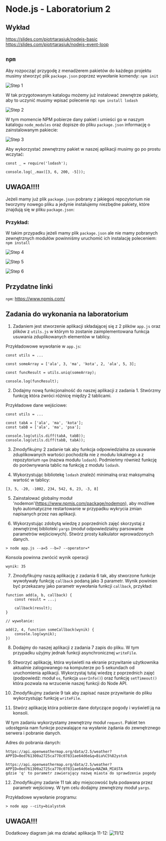 # Node.js - Laboratorium 2

## Wykład

https://slides.com/piotrtarasiuk/nodejs-basic
https://slides.com/piotrtarasiuk/nodejs-event-loop


## `npm`

Aby rozpocząć przygodę z menadżerem pakietów do każdego projektu musimy stworzyć plik `package.json` poprzez wywołanie komendy: `npm init`

![Step 1](./assets/1.png)

W tak przygotowanym katalogu możemy już instalować zewnętrze pakiety, aby to uczynić musimy wpisać polecenie np: `npm install lodash`

![Step 2](./assets/2.png)

W tym momencie NPM pobierze dany pakiet i umieści go w naszym katalogu `node_modules` oraz dopisze do pliku `package.json` informację o zainstalowanym pakiecie:

![Step 3](./assets/3.png)

Aby wykorzystać zewnętrzny pakiet w naszej aplikacji musimy go po prostu wczytać:
```
const _ = require('lodash');

console.log(_.max([3, 6, 200, -5]));

```

## UWAGA!!!!

Jeżeli mamy już plik `package.json` pobrany z jakiegoś repozytorium nie tworzymy nowego pliku a jedynie instalujemy niezbędne pakiety, które znajdują się w pliku `package.json`:

### Przykład:

W takim przypadku jeżeli mamy plik `package.json` ale nie mamy pobranych zewnętrznych modułów powinniśmy uruchomić ich instalację poleceniem: `npm install`

![Step 4](./assets/4.png)

![Step 5](./assets/5.png)

![Step 6](./assets/3.png)


## Przydatne linki

`npm`: https://www.npmjs.com/


## Zadania do wykonania na laboratorium

1. Zadaniem jest stworzenie aplikacji składającej się z 2 plików `app.js` oraz plików z `utils.js` w którym to zostanie zaimplementowana funkcja usuwania zduplikowanych elementów w tablicy.

Przykładowowe wywołanie w `app.js`:
```
const utils = ...

const someArray = ['ala', 3, 'ma', 'kota', 2, 'ala', 5, 3];

const funcResult = utils.uniq(someArray);

console.log(funcResult);

```

2. Dodajmy nową funkcjonalność do naszej aplikacji z zadania 1. Stwórzmy funkcję która zwróci różnicę między 2 tablicami.

Przykładowe dane wejściowe:
```
const utils = ...

const tabA = ['ala', 'ma', 'kota'];
const tabB = ['ala', 'ma', 'psa'];

console.log(utils.diff(tabA, tabB));
console.log(utils.diff(tabB, tabA));

```


3. Zmodyfikujmy 2 zadanie tak aby funkcja odpowiedzialna za usuwanie zduplikowanych wartości pochodziła nie z modułu lokalnego a z repozytorium `npm` (nazwa modułu `lodash`). Podmieńmy również funkcję do porównywania tablic na funkcję z modułu `lodash`.

4. Wykorzystując bibliotekę `lodash` znaleźć minimalną oraz maksymalną wartość w tablicy:

```
[3, 5, -20, -1002, 234, 542, 6, 23, -3, 8]
```

5. Zainstalować globalny moduł 'nodemon'(https://www.npmjs.com/package/nodemon), aby możliwe było automatyczne restartowanie w przypadku wykrycia zmian napisanych przez nas aplikacji.

6. Wykorzystując zdobytą wiedzę z poprzednich zajęć skorzystaj z zewnętrznej biblioteki `yargs` (moduł odpowiedzialny parsowanie parametrów wejściowych). Stwórz prosty kalkulator wprowadzonych danych.

```
> node app.js --a=5 --b=7 --operator=*
```

Konsola powinna zwrócić wynik operacji

```
wynik: 35
```

7. Zmodyfikujmy naszą aplikację z zadania 6 tak, aby stworzone funkcje wywoływały funkcję `callback` podaną jako 3 parametr. Wynik powinien być przekazany jako parametr wywołania funkcji `callback`, przykład:

```
function add(a, b, callback) {
    const result = ...;

    callback(result);
}

// wywołanie:

add(2, 4, function someCallback(wynik) {
    console.log(wynik);
})

```

8. Dodajmy do naszej aplikacji z zadania 7 zapis do pliku. W tym przypadku użyjmy jednak funkcji asynchronicznej `writeFile`.

9. Stworzyć aplikację, która wyświetli na ekranie przywitanie użytkownika aktualnie zalogowanego na komputerze po 5 sekundach od uruchomienia aplikacji.
Wykorzystaj tutaj wiedzę z poprzednich zajęć (podpowiedź: moduł `os`, funkcja `userInfo()`) oraz funkcję `setTimeout()` która pozwala na wrzucenie naszej funkcji do Node API.

10. Zmodyfikujmy zadanie 9 tak aby zapisać nasze przywitanie do pliku wykorzystując funkcję `writeFile`.

11. Stwórz aplikację która pobierze dane dotyczące pogody i wyświetl ją na konsoli.

W tym zadaniu wykorzystamy zewnętrzny moduł `request`. Pakiet ten udostępnia nam funkcje pozwalające na wysłanie żądania do zewnętrznego serwera i pobranie danych.

Adres do pobrania danych:
```
https://api.openweathermap.org/data/2.5/weather?APPID=0ed761300a2725ca778c07831ae64d6e&q=Bia%C5%82ystok

https://api.openweathermap.org/data/2.5/weather?APPID=0ed761300a2725ca778c07831ae64d6e&q=NAZWA_MIASTA 
gdzie 'q' to parametr zawierający nazwę miasta do sprawdzenia pogody
```

12. Zmodyfikujmy zadanie 11 tak aby miejscowość była podawana przez parametr wejściowy. W tym celu dodajmy zewnętrzny moduł `yargs`.

Przykładowe wywołanie programu:
```
> node app --city=bialystok
```

## UWAGA!!!

Dodatkowy diagram jak ma działać aplikacja 11-12:
![11/12](./assets/z11.png)
